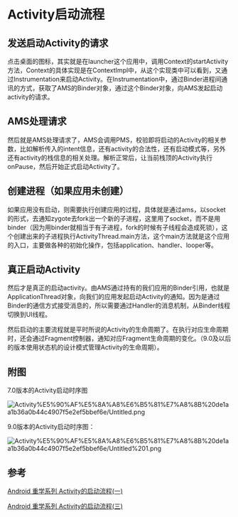 # Activity启动流程

## 发送启动Activity的请求

点击桌面的图标，其实就是在launcher这个应用中，调用Context的startActivity方法，Context的具体实现是在ContextImpl中，从这个实现类中可以看到，又通过Instrumentation来启动Activity。在Instrumentation中，通过Binder进程间通讯的方式，获取了AMS的Binder对象，通过这个Binder对象，向AMS发起启动activity的请求。

## AMS处理请求

然后就是AMS处理请求了，AMS会调用PMS，校验即将启动的Activity的相关参数，比如解析传入的intent信息，还有activity的合法性，还有启动模式等，另外还有activity的栈信息的相关处理。解析正常后，让当前栈顶的Activity执行onPause，然后开始正式启动Activity了。

## 创建进程（如果应用未创建）

如果应用没有启动，则需要执行创建应用的过程，具体就是通过ams，以socket的形式，去通知zygote去fork出一个新的子进程，这里用了socket，而不是用binder（因为用binder就相当于有子进程，fork的时候有子线程会造成死锁），这个创建出来的子进程执行ActivityThread.main方法，这个main方法就是这个应用的入口，主要做各种的初始化操作，包括application、handler、looper等。

## 真正启动Activity

然后才是真正的启动activity。由AMS通过持有的我们应用的Binder引用，也就是ApplicationThread对象，向我们的应用发起启动Activity的通知。因为是通过Binder的通信方式接受消息的，所以需要通过Handler的消息机制，从Binder线程切换到UI线程。

然后启动的主要流程就是平时所说的Activity的生命周期了。在执行对应生命周期时，还会通过Fragment控制器，通知对应Fragment生命周期的变化。（9.0及以后的版本使用状态机的设计模式管理Activity的生命周期）。

## 附图

7.0版本的Activity启动时序图

![Activity%E5%90%AF%E5%8A%A8%E6%B5%81%E7%A8%8B%20de1aa1b36a0b44c4907f5e2ef5bbef6e/Untitled.png](Activity%E5%90%AF%E5%8A%A8%E6%B5%81%E7%A8%8B%20de1aa1b36a0b44c4907f5e2ef5bbef6e/Untitled.png)

9.0版本的Activity启动时序图：

![Activity%E5%90%AF%E5%8A%A8%E6%B5%81%E7%A8%8B%20de1aa1b36a0b44c4907f5e2ef5bbef6e/Untitled%201.png](Activity%E5%90%AF%E5%8A%A8%E6%B5%81%E7%A8%8B%20de1aa1b36a0b44c4907f5e2ef5bbef6e/Untitled%201.png)

## 参考

[Android 重学系列 Activity的启动流程(一)](https://www.jianshu.com/p/91feec107d4b)

[Android 重学系列 Activity的启动流程(三)](https://www.jianshu.com/p/ac7b6a525b96)